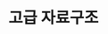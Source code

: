 # 고급 자료구조
<script>window.location.href = "https://iamcoder.wiki/w/Advanced%20Data%20Structure/";</script>
